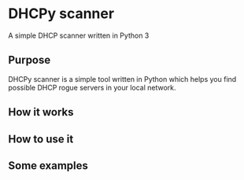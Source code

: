 # DHCPy scanner
A simple DHCP scanner written in Python 3

## Purpose
DHCPy scanner is a simple tool written in Python which helps you find
possible DHCP rogue servers in your local network.
## How it works
## How to use it
## Some examples
